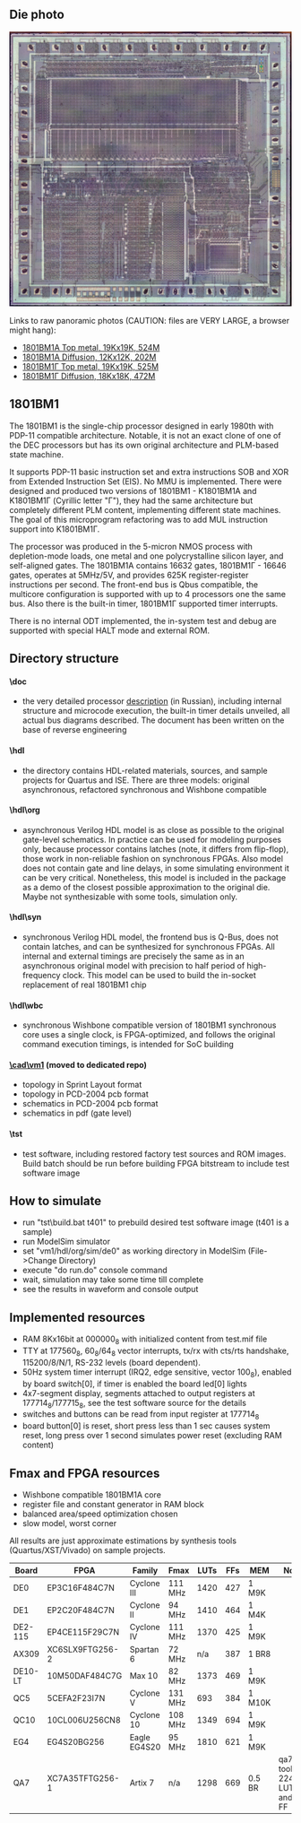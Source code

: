 ## Die photo

![Die photo](/vm1/img/vm1a.jpg)

Links to raw panoramic photos (CAUTION: files are VERY LARGE, a browser might hang):
- [1801BM1А Top metal, 19Kx19K, 524M](http://www.1801bm1.com/files/retro/1801/images/vm1a-met.jpg)
- [1801BM1А Diffusion, 12Kx12K, 202M](http://www.1801bm1.com/files/retro/1801/images/vm1a-dif.jpg)
- [1801BM1Г Top metal, 19Kx19K, 525M](http://www.1801bm1.com/files/retro/1801/images/vm1g-met.jpg)
- [1801BM1Г Diffusion, 18Kx18K, 472M](http://www.1801bm1.com/files/retro/1801/images/vm1g-dif.jpg)

## 1801BM1

The 1801BM1 is the single-chip processor designed in early 1980th with PDP-11
compatible architecture. Notable, it is not an exact clone of one of the DEC processors
but has its own original architecture and PLM-based state machine.

It supports PDP-11 basic instruction set and extra instructions SOB and XOR from Extended
Instruction Set (EIS). No MMU is implemented. There were designed and produced two versions
of 1801BM1 - K1801BM1A and K1801BM1Г (Cyrillic letter "Г"), they had the same architecture
but completely different PLM content, implementing different state machines. The goal of this
microprogram refactoring was to add MUL instruction support into K1801BM1Г.

The processor was produced in the 5-micron NMOS process with depletion-mode loads, one metal
and one polycrystalline silicon layer, and self-aligned gates. The 1801BM1A contains 16632 gates,
1801BM1Г - 16646 gates, operates at 5MHz/5V, and provides 625K register-register instructions per
second. The front-end bus is Qbus compatible, the multicore configuration is supported with
up to 4 processors one the same bus. Also there is the built-in timer, 1801BM1Г supported
timer interrupts.

There is no internal ODT implemented, the in-system test and debug are supported
with special HALT mode and external ROM.

## Directory structure
#### \doc
- the very detailed processor [description](/vm1/doc/1801vm1.pdf) (in Russian), including internal
structure and microcode execution, the built-in timer details unveiled, all actual bus diagrams
described. The document has been written on the base of reverse engineering

#### \hdl
- the directory contains HDL-related materials, sources, and sample projects for Quartus and ISE.
There are three models: original asynchronous, refactored synchronous and Wishbone compatible

#### \hdl\org
- asynchronous Verilog HDL model is as close as possible to the original gate-level schematics.
In practice can be used for modeling purposes only, because processor contains latches (note,
it differs from flip-flop), those work in non-reliable fashion on synchronous FPGAs. Also model
does not contain gate and line delays, in some simulating environment it can be very critical. 
Nonetheless, this model is included in the package as a demo of the closest possible approximation to the original die. Maybe not synthesizable with some tools, simulation only.

#### \hdl\syn
- synchronous Verilog HDL model, the frontend bus is Q-Bus, does not contain latches, and can be
synthesized for synchronous FPGAs. All internal and external timings are precisely the same as
in an asynchronous original model with precision to half period of high-frequency clock. This model
can be used to build the in-socket replacement of real 1801BM1 chip

#### \hdl\wbc
- synchronous Wishbone compatible version of 1801BM1 synchronous core uses a single clock,
is FPGA-optimized, and follows the original command execution timings, is intended for SoC building


#### [\cad\vm1](https://github.com/1801BM1/cad11/tree/master/vm1) (moved to dedicated repo)
- topology in Sprint Layout format
- topology in PCD-2004 pcb format
- schematics in PCD-2004 pcb format
- schematics in pdf (gate level)

#### \tst
- test software, including restored factory test sources and ROM images. Build batch should
be run before building FPGA bitstream to include test software image

## How to simulate
- run "tst\build.bat t401" to prebuild desired test software image (t401 is a sample)
- run ModelSim simulator
- set "vm1/hdl/org/sim/de0" as working directory in ModelSim (File->Change Directory)
- execute "do run.do" console command
- wait, simulation may take some time till complete
- see the results in waveform and console output

## Implemented resources
- RAM 8Kx16bit at 000000<sub>8</sub> with initialized content from test.mif file
- TTY at 177560<sub>8</sub>, 60<sub>8</sub>/64<sub>8</sub> vector interrupts, 
  tx/rx with cts/rts handshake, 115200/8/N/1, RS-232 levels (board dependent).
- 50Hz system timer interrupt (IRQ2, edge sensitive, vector 100<sub>8</sub>),
  enabled by board switch[0], if timer is enabled the board led[0] lights
- 4x7-segment display, segments attached to output registers at 177714<sub>8</sub>/177715<sub>8</sub>,
  see the test software source for the details
- switches and buttons can be read from input register at 177714<sub>8</sub>
- board button[0] is reset, short press less than 1 sec causes system reset, 
  long press over 1 second simulates power reset (excluding RAM content)

## Fmax and FPGA resources
- Wishbone compatible 1801BM1A core
- register file and constant generator in RAM block
- balanced area/speed optimization chosen
- slow model, worst corner

All results are just approximate estimations by synthesis tools (Quartus/XST/Vivado) on sample
projects.

| Board   | FPGA            | Family       | Fmax    | LUTs | FFs | MEM    | Notes |
|---------|-----------------|--------------|---------|------|-----|--------|-------|
| DE0     | EP3C16F484C7N   | Cyclone III  | 111 MHz | 1420 | 427 | 1 M9K  | |
| DE1     | EP2C20F484C7N   | Cyclone II   | 94 MHz  | 1410 | 464 | 1 M4K  | |
| DE2-115 | EP4CE115F29C7N  | Cyclone IV   | 111 MHz | 1370 | 425 | 1 M9K  | | 
| AX309   | XC6SLX9FTG256-2 | Spartan 6    | 72 MHz  | n/a  | 387 | 1 BR8  | |
| DE10-LT | 10M50DAF484C7G  | Max 10       | 82 MHz  | 1373 | 469 | 1 M9K  | |
| QC5     | 5CEFA2F23I7N    | Cyclone V    | 131 MHz | 693  | 384 | 1 M10K | |
| QC10    | 10CL006U256CN8  | Cyclone 10   | 108 MHz | 1349 | 694 | 1 M9K  | |
| EG4     | EG4S20BG256     | Eagle EG4S20 | 95 MHz  | 1810 | 621 | 1 M9K  | |
| QA7     | XC7A35TFTG256-1 | Artix 7      | n/a     | 1298 | 669 | 0.5 BR | qa7_ram took 2249 LUTs and 139 FF |

